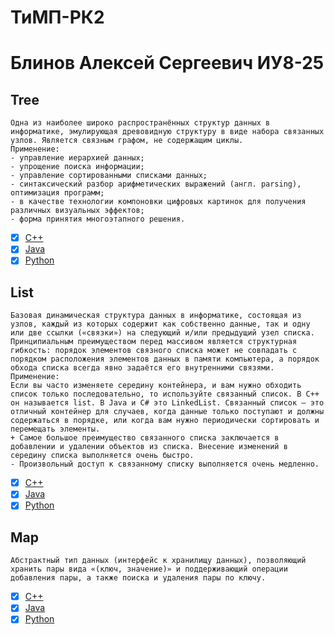 # ТиМП-РК2

# Блинов Алексей Сергеевич ИУ8-25

## Tree
```
Одна из наиболее широко распространённых структур данных в информатике, эмулирующая древовидную структуру в виде набора связанных узлов. Является связным графом, не содержащим циклы. 
Применение:
- управление иерархией данных;
- упрощение поиска информации;
- управление сортированными списками данных;
- синтаксический разбор арифметических выражений (англ. parsing), оптимизация программ;
- в качестве технологии компоновки цифровых картинок для получения различных визуальных эффектов;
- форма принятия многоэтапного решения.
```
- [x] [C++](https://github.com/obscene3190/tree)
- [x] [Java](http://qaru.site/questions/16983/java-tree-data-structure)
- [x] [Python](http://qaru.site/questions/62517/how-can-i-implement-a-tree-in-python-are-there-any-built-in-data-structures-in-python-like-in-java)

## List
```
Базовая динамическая структура данных в информатике, состоящая из узлов, каждый из которых содержит как собственно данные, так и одну или две ссылки («связки») на следующий и/или предыдущий узел списка. Принципиальным преимуществом перед массивом является структурная гибкость: порядок элементов связного списка может не совпадать с порядком расположения элементов данных в памяти компьютера, а порядок обхода списка всегда явно задаётся его внутренними связями.
Применение:
Если вы часто изменяете середину контейнера, и вам нужно обходить список только последовательно, то используйте связанный список. В C++ он называется list. В Java и C# это LinkedList. Связанный список — это отличный контейнер для случаев, когда данные только поступают и должны содержаться в порядке, или когда вам нужно периодически сортировать и перемещать элементы.
+ Самое большое преимущество связанного списка заключается в добавлении и удалении объектов из списка. Внесение изменений в середину списка выполняется очень быстро.
- Произвольный доступ к связанному списку выполняется очень медленно.
```

- [x] [C++](https://github.com/obscene3190/AlexStartProjects/blob/master/List)
- [x] [Java](https://github.com/learn-co-students/cs-implementing-an-arraylist-lab-codeU)
- [x] [Python](https://github.com/grantjenks/python-sortedcontainers/blob/master/sortedcontainers/sortedlist.py)

## Map
```
Абстрактный тип данных (интерфейс к хранилищу данных), позволяющий хранить пары вида «(ключ, значение)» и поддерживающий операции добавления пары, а также поиска и удаления пары по ключу.
```
- [x] [C++](https://drive.google.com/file/d/1asuBrSXC98vxAARVy8haextK4l2OCMyB/view)
- [x] [Java](https://github.com/capezzbr/HashMap) 
- [x] [Python](https://github.com/grantjenks/python-sortedcontainers/blob/master/sortedcontainers/sorteddict.py)
